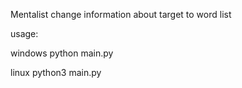 Mentalist
change information about target to word list

usage:

windows
	python main.py
	
linux
	python3 main.py
